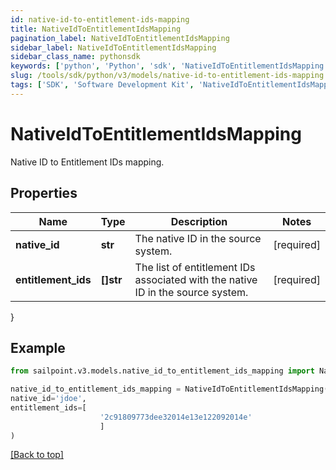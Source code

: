 ```yaml
---
id: native-id-to-entitlement-ids-mapping
title: NativeIdToEntitlementIdsMapping
pagination_label: NativeIdToEntitlementIdsMapping
sidebar_label: NativeIdToEntitlementIdsMapping
sidebar_class_name: pythonsdk
keywords: ['python', 'Python', 'sdk', 'NativeIdToEntitlementIdsMapping', 'NativeIdToEntitlementIdsMapping'] 
slug: /tools/sdk/python/v3/models/native-id-to-entitlement-ids-mapping
tags: ['SDK', 'Software Development Kit', 'NativeIdToEntitlementIdsMapping', 'NativeIdToEntitlementIdsMapping']
---
```


# NativeIdToEntitlementIdsMapping

Native ID to Entitlement IDs mapping.

## Properties

Name | Type | Description | Notes
------------ | ------------- | ------------- | -------------
**native_id** | **str** | The native ID in the source system. | [required]
**entitlement_ids** | **[]str** | The list of entitlement IDs associated with the native ID in the source system. | [required]
}

## Example

```python
from sailpoint.v3.models.native_id_to_entitlement_ids_mapping import NativeIdToEntitlementIdsMapping

native_id_to_entitlement_ids_mapping = NativeIdToEntitlementIdsMapping(
native_id='jdoe',
entitlement_ids=[
                    '2c91809773dee32014e13e122092014e'
                    ]
)

```
[[Back to top]](#) 

